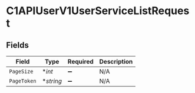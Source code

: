 # C1APIUserV1UserServiceListRequest


## Fields

| Field              | Type               | Required           | Description        |
| ------------------ | ------------------ | ------------------ | ------------------ |
| `PageSize`         | **int*             | :heavy_minus_sign: | N/A                |
| `PageToken`        | **string*          | :heavy_minus_sign: | N/A                |
